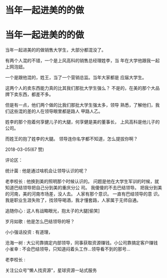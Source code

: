 # 当年一起进美的的做

# 当年一起进美的的做

当年一起进美的的做销售大学生，大部分都混没了。

有两个人混的不错，一个是上风高科的销售总经理姓李，当 年在大学他跟我一起上网泡妞。

一个是跟他混的，姓王，当了一个营销总监。当年大家都是 应届大学生。

这两个人的卖东西能力真的比其我们那批大学生强么？ 不是的，在美的那个大品牌下卖东西，都差不多。

但是有一点，他们两个做的比我们那批大学生强太多，领导 熟悉，了解他们，我们这些混的差的人在领导眼里都是路人 甲路人乙。

姓李的那个抱着何享健儿子的大腿，何享健是美的董事长， 上风高科是他儿子的公司。

而姓王的抱了姓李的大腿。 领导连你名字都不知道，怎么提拔你啊？

2018-03-05(67 赞)

评论区：

统计菌 : 他是通过啥机会让领导认识的呢？

老李校长 : 他换到美的照明那个时候认识的。 问题是他在大学生军训的时候，就知道巴结领导把自己分到美的重庆分公 司。 我傻傻的不去巴结领导。 把我分到美的河南，美的河南市场差，没人去。 人家有那个意识。 一直有巴结领导的意 识。 我是职业生涯失败了，找领导喝酒，我才懂套路，人家属于无师自通。

追随你心 : 这人有战略眼光，抱太子的大腿[偷笑]

岁月如歌 : 他是怎么巴结领导的呀？

小小强话投资 : 有道理，

沧海一树 : 大公司靠搞定内部领导，同事获取资源赚钱。小公司靠搞定客户赚钱 小雀幸 : 不会巴结领导，只知道闷着头工作…领导看不到的那号…

老李校长 :

关注公众号"懒人找资源"，星球资源一站式服务